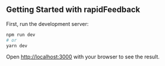 
## Getting Started with rapidFeedback

First, run the development server:

```bash
npm run dev
# or
yarn dev
```

Open [http://localhost:3000](http://localhost:3000) with your browser to see the result.


